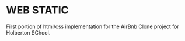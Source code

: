 # WEB STATIC
First portion of html/css implementation for the AirBnb Clone project for Holberton SChool.

